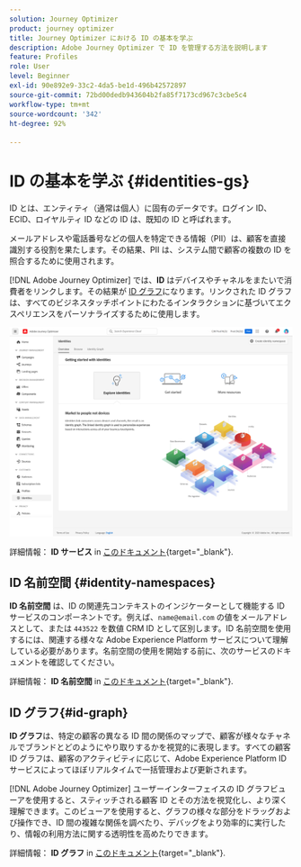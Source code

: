 ```yaml
---
solution: Journey Optimizer
product: journey optimizer
title: Journey Optimizer における ID の基本を学ぶ
description: Adobe Journey Optimizer で ID を管理する方法を説明します
feature: Profiles
role: User
level: Beginner
exl-id: 90e892e9-33c2-4da5-be1d-496b42572897
source-git-commit: 72bd00dedb943604b2fa85f7173cd967c3cbe5c4
workflow-type: tm+mt
source-wordcount: '342'
ht-degree: 92%

---
```


# ID の基本を学ぶ {#identities-gs}

ID とは、エンティティ（通常は個人）に固有のデータです。ログイン ID、ECID、ロイヤルティ ID などの ID は、既知の ID と呼ばれます。


メールアドレスや電話番号などの個人を特定できる情報（PII）は、顧客を直接識別する役割を果たします。その結果、PII は、システム間で顧客の複数の ID を照合するために使用されます。

 [!DNL Adobe Journey Optimizer] では、**ID** はデバイスやチャネルをまたいで消費者をリンクします。その結果が [ID グラフ](#id-graph)になります。リンクされた ID グラフは、すべてのビジネスタッチポイントにわたるインタラクションに基づいてエクスペリエンスをパーソナライズするために使用します。

![](assets/identities-home.png)

詳細情報： **ID サービス** in [このドキュメント](https://experienceleague.adobe.com/docs/experience-platform/identity/home.html?lang=ja){target="_blank"}.

## ID 名前空間 {#identity-namespaces}

**ID 名前空間** は、ID の関連先コンテキストのインジケーターとして機能する ID サービスのコンポーネントです。例えば、`name@email.com` の値をメールアドレスとして、または `443522` を数値 CRM ID として区別します。ID 名前空間を使用するには、関連する様々な Adobe Experience Platform サービスについて理解している必要があります。名前空間の使用を開始する前に、次のサービスのドキュメントを確認してください。

詳細情報： **ID 名前空間** in [このドキュメント](https://experienceleague.adobe.com/docs/experience-platform/identity/namespaces.html?lang=ja){target="_blank"}.

## ID グラフ{#id-graph}

**ID グラフ**&#x200B;は、特定の顧客の異なる ID 間の関係のマップで、顧客が様々なチャネルでブランドとどのようにやり取りするかを視覚的に表現します。すべての顧客 ID グラフは、顧客のアクティビティに応じて、Adobe Experience Platform ID サービスによってほぼリアルタイムで一括管理および更新されます。

[!DNL Adobe Journey Optimizer] ユーザーインターフェイスの ID グラフビューアを使用すると、スティッチされる顧客 ID とその方法を視覚化し、より深く理解できます。このビューアを使用すると、グラフの様々な部分をドラッグおよび操作でき、ID 間の複雑な関係を調べたり、デバッグをより効率的に実行したり、情報の利用方法に関する透明性を高めたりできます。

詳細情報： **ID グラフ** in [このドキュメント](https://experienceleague.adobe.com/docs/experience-platform/identity/ui/identity-graph-viewer.html?lang=ja){target="_blank"}.

